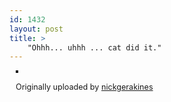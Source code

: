 ```yaml
---
id: 1432
layout: post
title: >
    "Ohhh... uhhh ... cat did it."
---
```


<div style="margin-left: 10px; margin-bottom: 10px;">
 <a href="http://www.flickr.com/photos/sock/2149741899/" title="photo sharing"><img src="http://farm3.static.flickr.com/2220/2149741899_a2789502db_m.jpg" alt="" style="border: solid 2px #000000;" /></a>
 <br />
 <span style="font-size: 0.9em; margin-top: 0px;">
  <a href="http://www.flickr.com/photos/sock/2149741899/"></a>
  <br />
  Originally uploaded by <a href="http://www.flickr.com/people/sock/">nickgerakines</a>
 </span>
</div>

<br clear="all" />
